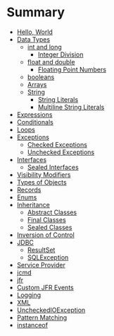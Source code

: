# Summary

- [Hello, World](./hello_world.md)
- [Data Types]()
    - [int and long]()
        - [Integer Division]()
    - [float and double]()
        - [Floating Point Numbers]()
    - [booleans](./booleans.md)
    - [Arrays]()
    - [String]()
        - [String Literals]()
        - [Multiline String Literals]()
- [Expressions]()
- [Conditionals]()
- [Loops]()
- [Exceptions]()
    - [Checked Exceptions]()
    - [Unchecked Exceptions]()
- [Interfaces]()
    - [Sealed Interfaces]()
- [Visibility Modifiers]()
- [Types of Objects]()
- [Records]()
- [Enums]()
- [Inheritance]()
    - [Abstract Classes]()
    - [Final Classes]()
    - [Sealed Classes]()
- [Inversion of Control]()
- [JDBC]()
    - [ResultSet]()
    - [SQLException]()
- [Service Provider]()
- [jcmd]()
- [jfr]()
- [Custom JFR Events]()
- [Logging]()
- [XML]()
- [UncheckedIOException]()
- [Pattern Matching]()
- [instanceof]()
